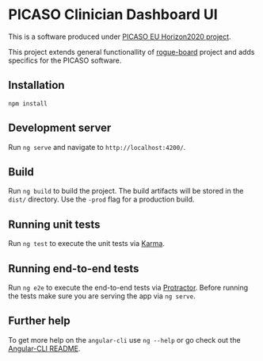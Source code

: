 # PICASO Clinician Dashboard UI 

This is a software produced under [PICASO EU Horizon2020 project](http://www.picaso-project.eu/). 

This project extends general functionallity of [rogue-board](https://github.com/webcc/rogue-board) project and adds specifics for the PICASO software. 

## Installation

```
npm install
```

## Development server

Run `ng serve` and navigate to `http://localhost:4200/`.

## Build

Run `ng build` to build the project. The build artifacts will be stored in the `dist/` directory. Use the `-prod` flag for a production build.

## Running unit tests

Run `ng test` to execute the unit tests via [Karma](https://karma-runner.github.io).

## Running end-to-end tests

Run `ng e2e` to execute the end-to-end tests via [Protractor](http://www.protractortest.org/).
Before running the tests make sure you are serving the app via `ng serve`.

## Further help

To get more help on the `angular-cli` use `ng --help` or go check out the [Angular-CLI README](https://github.com/angular/angular-cli/blob/master/README.md).
